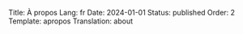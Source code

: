 Title: À propos
Lang: fr
Date: 2024-01-01
Status: published
Order: 2
Template: apropos
Translation: about